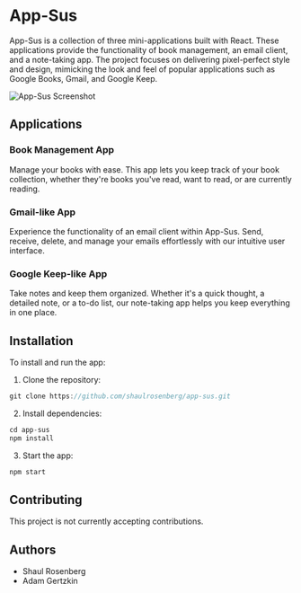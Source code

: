 # App-Sus

App-Sus is a collection of three mini-applications built with React. These applications provide the functionality of book management, an email client, and a note-taking app. The project focuses on delivering pixel-perfect style and design, mimicking the look and feel of popular applications such as Google Books, Gmail, and Google Keep.

![App-Sus Screenshot]([https://i.ibb.co/dkkN42F/image.png]) <!-- Replace with your screenshot -->

## Applications

### Book Management App
Manage your books with ease. This app lets you keep track of your book collection, whether they're books you've read, want to read, or are currently reading.

### Gmail-like App
Experience the functionality of an email client within App-Sus. Send, receive, delete, and manage your emails effortlessly with our intuitive user interface.

### Google Keep-like App
Take notes and keep them organized. Whether it's a quick thought, a detailed note, or a to-do list, our note-taking app helps you keep everything in one place.

## Installation

To install and run the app:

1. Clone the repository:
```c
git clone https://github.com/shaulrosenberg/app-sus.git
```

2. Install dependencies:
```c
cd app-sus
npm install
```

3. Start the app:
```c
npm start
```

## Contributing

This project is not currently accepting contributions.

## Authors

- Shaul Rosenberg
- Adam Gertzkin

